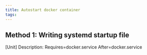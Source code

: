 ```yaml
---
title: Autostart docker container
tags:
---
```



## Method 1: Writing systemd startup file

[Unit]
Description: 
Requires=docker.service
After=docker.service

 
``` bash 
  
```
